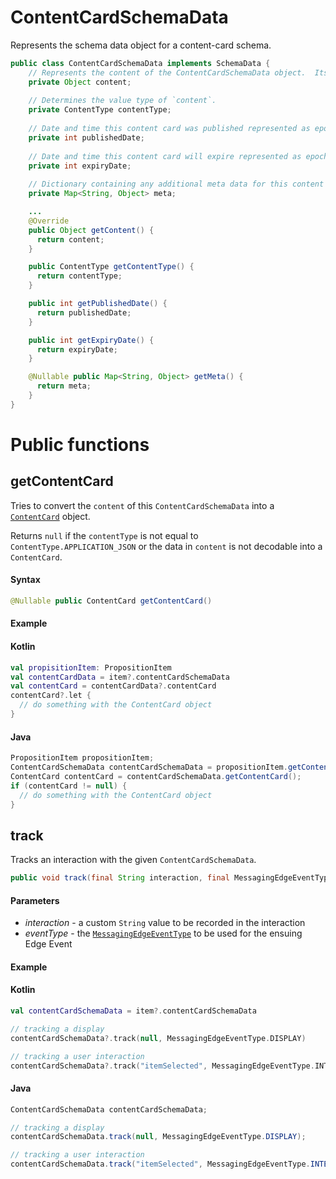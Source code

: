 # ContentCardSchemaData

Represents the schema data object for a content-card schema.

```java
public class ContentCardSchemaData implements SchemaData {
    // Represents the content of the ContentCardSchemaData object.  Its value's type is determined by `contentType`.
    private Object content;
    
    // Determines the value type of `content`.
    private ContentType contentType;
    
    // Date and time this content card was published represented as epoch seconds
    private int publishedDate;
    
    // Date and time this content card will expire represented as epoch seconds
    private int expiryDate;
    
    // Dictionary containing any additional meta data for this content card
    private Map<String, Object> meta;

    ...
    @Override
    public Object getContent() {
      return content;
    }

    public ContentType getContentType() {
      return contentType;
    }

    public int getPublishedDate() {
      return publishedDate;
    }

    public int getExpiryDate() {
      return expiryDate;
    }

    @Nullable public Map<String, Object> getMeta() {
      return meta;
    }
}
```

# Public functions

## getContentCard

Tries to convert the `content` of this `ContentCardSchemaData` into a [`ContentCard`](./../content-card.md) object.

Returns `null` if the `contentType` is not equal to `ContentType.APPLICATION_JSON` or the data in `content` is not decodable into a `ContentCard`.

#### Syntax

```java
@Nullable public ContentCard getContentCard()
```

#### Example

#### Kotlin

```kotlin
val propisitionItem: PropositionItem
val contentCardData = item?.contentCardSchemaData
val contentCard = contentCardData?.contentCard
contentCard?.let {
  // do something with the ContentCard object
}
```

#### Java

```java
PropositionItem propositionItem;
ContentCardSchemaData contentCardSchemaData = propositionItem.getContentCardSchemaData();
ContentCard contentCard = contentCardSchemaData.getContentCard();
if (contentCard != null) {
  // do something with the ContentCard object
}
```

## track

Tracks an interaction with the given `ContentCardSchemaData`.

```java
public void track(final String interaction, final MessagingEdgeEventType eventType)
```

#### Parameters

- _interaction_ - a custom `String` value to be recorded in the interaction
- _eventType_ - the [`MessagingEdgeEventType`](./../../enum-public-classes/enum-messaging-edge-event-type.md) to be used for the ensuing Edge Event

#### Example

#### Kotlin

```kotlin
val contentCardSchemaData = item?.contentCardSchemaData

// tracking a display
contentCardSchemaData?.track(null, MessagingEdgeEventType.DISPLAY)

// tracking a user interaction
contentCardSchemaData?.track("itemSelected", MessagingEdgeEventType.INTERACT)
```

#### Java

```java
ContentCardSchemaData contentCardSchemaData;

// tracking a display
contentCardSchemaData.track(null, MessagingEdgeEventType.DISPLAY);

// tracking a user interaction
contentCardSchemaData.track("itemSelected", MessagingEdgeEventType.INTERACT);
```
